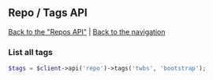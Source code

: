 ## Repo / Tags API

[Back to the "Repos API"](../repos.md) | [Back to the navigation](../README.md)

### List all tags

```php
$tags = $client->api('repo')->tags('twbs', 'bootstrap');
```